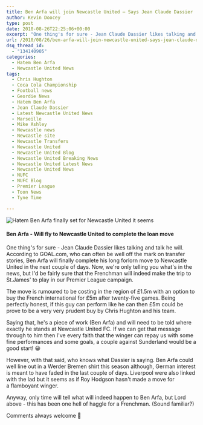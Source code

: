 ```yaml
---
title: Ben Arfa will join Newcastle United – Says Jean Claude Dassier
author: Kevin Doocey
type: post
date: 2010-08-26T22:25:06+00:00
excerpt: "One thing's for sure - Jean Claude Dassier likes talking and talk he will. According to GOAL.com, who can often be well of the mark.."
url: /2010/08/26/ben-arfa-will-join-newcastle-united-says-jean-claude-dassier/
dsq_thread_id:
  - "134140905"
categories:
  - Hatem Ben Arfa
  - Newcastle United News
tags:
  - Chris Hughton
  - Coca Cola Championship
  - Football news
  - Geordie News
  - Hatem Ben Arfa
  - Jean Claude Dassier
  - Latest Newcastle United News
  - Marseille
  - Mike Ashley
  - Newcastle news
  - Newcastle site
  - Newcastle Transfers
  - Newcastle United
  - Newcastle United Blog
  - Newcastle United Breaking News
  - Newcastle United Latest News
  - Newcastle United News
  - NUFC
  - NUFC Blog
  - Premier League
  - Toon News
  - Tyne Time

---
```

![Hatem Ben Arfa finally set for Newcastle United it seems](http://static.guim.co.uk/sys-images/Admin/BkFill/Default_image_group/2010/8/8/1281280948258/Hatem-Ben-Arfa-006.jpg "Hatem Ben Arfa")

#### Ben Arfa - Will fly to Newcastle United to complete the loan move

One thing's for sure - Jean Claude Dassier likes talking and talk he will. According to GOAL.com, who can often be well off the mark on transfer stories, Ben Arfa will finally complete his long forlorn move to Newcastle United in the next couple of days. Now, we're only telling you what's in the news, but I'd be fairly sure that the Frenchman will indeed make the trip to  St.James' to play in our Premier League campaign.

The move is rumoured to be costing in the region of £1.5m with an option to buy the French international for £5m after twenty-five games. Being perfectly honest, if this guy can perform like he can then £5m could be prove to be a very very prudent buy by Chris Hughton and his team.

Saying that, he's a piece of work (Ben Arfa) and will need to be told where exactly he stands at Newcastle United FC. If we can get that message through to him then I've every faith that the winger can repay us with some fine performances and some goals, a couple against Sunderland would be a good start! 😀

However, with that said, who knows what Dassier is saying. Ben Arfa could well line out in a Werder Bremen shirt this season although, German interest is meant to have faded in the last couple of days. Liverpool were also linked with the lad but it seems as if Roy Hodgson hasn't made a move for a flamboyant winger.

Anyway, only time will tell what will indeed happen to Ben Arfa, but Lord above - this has been one hell of haggle for a Frenchman. (Sound familiar?)

Comments always welcome 🙂
